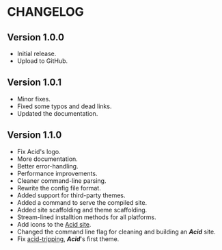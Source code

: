# CHANGELOG

## Version 1.0.0

- Initial release.
- Upload to GitHub.

## Version 1.0.1

- Minor fixes.
- Fixed some typos and dead links.
- Updated the documentation.

## Version 1.1.0

- Fix Acid's logo.
- More documentation.
- Better error-handling.
- Performance improvements.
- Cleaner command-line parsing.
- Rewrite the config file format.
- Added support for third-party themes.
- Added a command to serve the compiled site.
- Added site scaffolding and theme scaffolding.
- Stream-lined installtion methods for all platforms.
- Add icons to the [Acid site](https://blckunicorn.art/acid).
- Changed the command line flag for cleaning and building an ***Acid*** site.
- Fix [acid-tripping](https://github.com/iamtheblackunicorn/acid-tripping), ***Acid***'s first theme.
